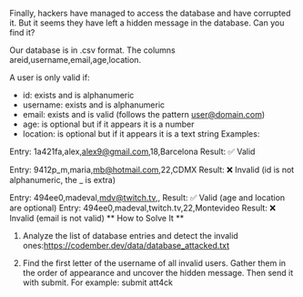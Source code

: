 Finally, hackers have managed to access the database and have corrupted it. But it seems they have left a hidden message in the database. Can you find it?

Our database is in .csv format. The columns areid,username,email,age,location.

A user is only valid if:

- id: exists and is alphanumeric
- username: exists and is alphanumeric
- email: exists and is valid (follows the pattern user@domain.com)
- age: is optional but if it appears it is a number
- location: is optional but if it appears it is a text string
Examples:

Entry: 1a421fa,alex,alex9@gmail.com,18,Barcelona
Result: ✅ Valid

Entry: 9412p_m,maria,mb@hotmail.com,22,CDMX
Result: ❌ Invalid (id is not alphanumeric, the _ is extra)

Entry: 494ee0,madeval,mdv@twitch.tv,,
Result: ✅ Valid (age and location are optional)
Entry: 494ee0,madeval,twitch.tv,22,Montevideo
Result: ❌ Invalid (email is not valid)
** How to Solve It **
1. Analyze the list of database entries and detect the invalid ones:https://codember.dev/data/database_attacked.txt

2. Find the first letter of the username of all invalid users. Gather them in the order of appearance and uncover the hidden message. Then send it with submit. For example:
submit att4ck
